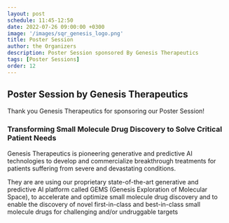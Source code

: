 ```yaml
---
layout: post
schedule: 11:45-12:50
date: 2022-07-26 09:00:00 +0300
image: '/images/sqr_genesis_logo.png'
title: Poster Session
author: the Organizers
description: Poster Session sponsored By Genesis Therapeutics
tags: [Poster Sessions]
order: 12
---
```


## Poster Session by Genesis Therapeutics
Thank you Genesis Therapeutics for sponsoring our Poster Session!

### Transforming Small Molecule Drug Discovery to Solve Critical Patient Needs
Genesis Therapeutics is pioneering generative and predictive AI technologies to develop and commercialize breakthrough treatments for patients suffering from severe and devastating conditions.

They are are using our proprietary state-of-the-art generative and predictive AI platform called GEMS (Genesis Exploration of Molecular Space), to accelerate and optimize small molecule drug discovery and to enable the discovery of novel first-in-class and best-in-class small molecule drugs for challenging and/or undruggable targets